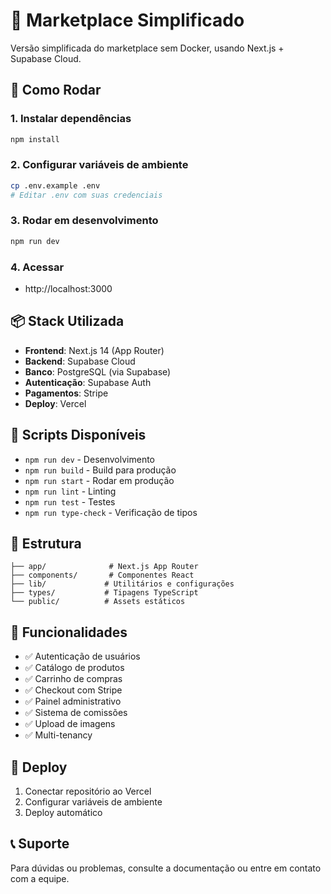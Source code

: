 # 🚀 Marketplace Simplificado

Versão simplificada do marketplace sem Docker, usando Next.js + Supabase Cloud.

## 🚀 Como Rodar

### 1. Instalar dependências
```bash
npm install
```

### 2. Configurar variáveis de ambiente
```bash
cp .env.example .env
# Editar .env com suas credenciais
```

### 3. Rodar em desenvolvimento
```bash
npm run dev
```

### 4. Acessar
- http://localhost:3000

## 📦 Stack Utilizada

- **Frontend**: Next.js 14 (App Router)
- **Backend**: Supabase Cloud
- **Banco**: PostgreSQL (via Supabase)
- **Autenticação**: Supabase Auth
- **Pagamentos**: Stripe
- **Deploy**: Vercel

## 🔧 Scripts Disponíveis

- `npm run dev` - Desenvolvimento
- `npm run build` - Build para produção
- `npm run start` - Rodar em produção
- `npm run lint` - Linting
- `npm run test` - Testes
- `npm run type-check` - Verificação de tipos

## 📁 Estrutura

```
├── app/              # Next.js App Router
├── components/       # Componentes React
├── lib/             # Utilitários e configurações
├── types/           # Tipagens TypeScript
└── public/          # Assets estáticos
```

## 🎯 Funcionalidades

- ✅ Autenticação de usuários
- ✅ Catálogo de produtos
- ✅ Carrinho de compras
- ✅ Checkout com Stripe
- ✅ Painel administrativo
- ✅ Sistema de comissões
- ✅ Upload de imagens
- ✅ Multi-tenancy

## 🚀 Deploy

1. Conectar repositório ao Vercel
2. Configurar variáveis de ambiente
3. Deploy automático

## 📞 Suporte

Para dúvidas ou problemas, consulte a documentação ou entre em contato com a equipe.
